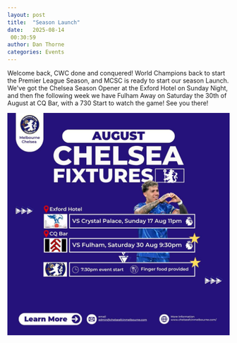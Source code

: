 ```yaml
---
layout: post
title:  "Season Launch"
date:   2025-08-14
 00:30:59
author: Dan Thorne
categories: Events
---
```


Welcome back, CWC done and conquered! World Champions back to start the Premier League Season, and MCSC is ready to start our season Launch. We've got the Chelsea Season Opener at the Exford Hotel on Sunday Night, and then fhe following week we have Fulham Away on Saturday the 30th of August at CQ Bar, with a 730 Start to watch the game! See you there!

![2025 Season Opener](/assets/posts/2025Opener.jpg)